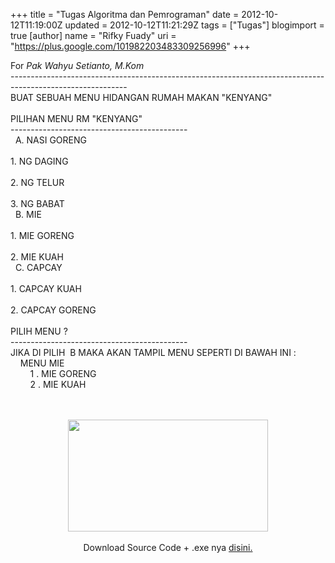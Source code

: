 +++
title = "Tugas Algoritma dan Pemrograman"
date = 2012-10-12T11:19:00Z
updated = 2012-10-12T11:21:29Z
tags = ["Tugas"]
blogimport = true 
[author]
	name = "Rifky Fuady"
	uri = "https://plus.google.com/101982203483309256996"
+++

For <i>Pak Wahyu Setianto, M.Kom</i><br />-----------------------------------------------------------------------------------------------------------<br />BUAT SEBUAH MENU HIDANGAN RUMAH MAKAN "KENYANG"<br /><br />PILIHAN MENU RM "KENYANG"<br />--------------------------------------------<br />&nbsp; A. NASI GORENG<br /><span class="Apple-tab-span" style="white-space: pre;"> </span>1. NG DAGING<br /><span class="Apple-tab-span" style="white-space: pre;"> </span>2. NG TELUR<br /><span class="Apple-tab-span" style="white-space: pre;"> </span>3. NG BABAT<br />&nbsp; B. MIE<br /><span class="Apple-tab-span" style="white-space: pre;"> </span>1. MIE GORENG<br /><span class="Apple-tab-span" style="white-space: pre;"> </span>2. MIE KUAH<br />&nbsp; C. CAPCAY<br /><span class="Apple-tab-span" style="white-space: pre;"> </span>1. CAPCAY KUAH<br /><span class="Apple-tab-span" style="white-space: pre;"> </span>2. CAPCAY GORENG<br /><br />PILIH MENU ?<br />--------------------------------------------<br />JIKA DI PILIH &nbsp;B MAKA AKAN TAMPIL MENU SEPERTI DI BAWAH INI :<br />&nbsp; &nbsp; MENU MIE<br />&nbsp; &nbsp; &nbsp; &nbsp; 1 . MIE GORENG<br />&nbsp; &nbsp; &nbsp; &nbsp; 2 . MIE KUAH<br /><br /><br /><div class="separator" style="clear: both; text-align: center;"><a href="http://2.bp.blogspot.com/-mVVQFhYCzj0/UHeY9pBh5jI/AAAAAAAAAVg/BTA4ejNHK_w/s1600/fixall.jpg" imageanchor="1" style="margin-left: 1em; margin-right: 1em;"><img border="0" height="179" src="http://2.bp.blogspot.com/-mVVQFhYCzj0/UHeY9pBh5jI/AAAAAAAAAVg/BTA4ejNHK_w/s320/fixall.jpg" width="320" /></a></div><div class="separator" style="clear: both; text-align: center;"><br /></div><div class="separator" style="clear: both; text-align: center;">Download Source Code + .exe nya <a href="http://www.ziddu.com/download/20582994/TugasPascal.zip.html" target="_blank">disini.</a></div><br /><br /><br />
